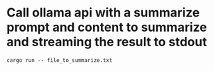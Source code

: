 # Call ollama api with a summarize prompt and content to summarize and streaming the result to stdout

```
cargo run -- file_to_summarize.txt
```
